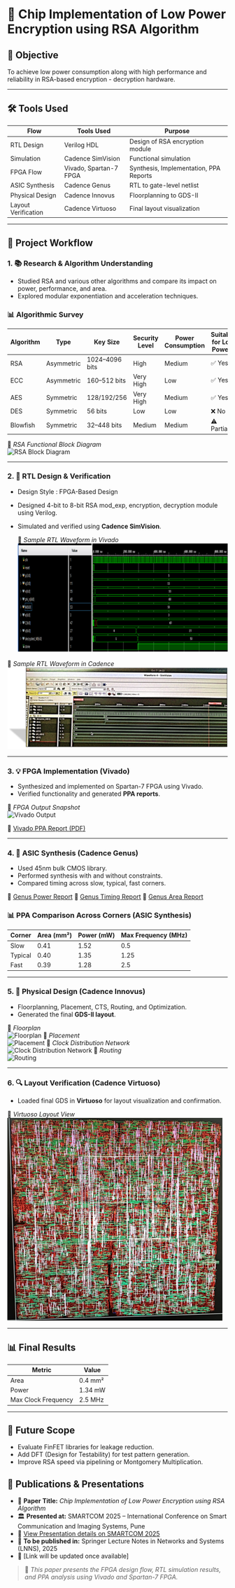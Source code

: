 # 🔐 Chip Implementation of Low Power Encryption using RSA Algorithm

## 🎯 Objective
To achieve low power consumption along with high performance and reliability in RSA-based encryption - decryption hardware.

---

## 🛠 Tools Used

| Flow         | Tools Used                                     | Purpose                               |
|--------------|------------------------------------------------|----------------------------------------|
| RTL Design   | Verilog HDL                                     | Design of RSA encryption module        |
| Simulation   | Cadence SimVision                               | Functional simulation                  |
| FPGA Flow    | Vivado, Spartan-7 FPGA                          | Synthesis, Implementation, PPA Reports |
| ASIC Synthesis | Cadence Genus                                | RTL to gate-level netlist              |
| Physical Design | Cadence Innovus                             | Floorplanning to GDS-II                |
| Layout Verification | Cadence Virtuoso                        | Final layout visualization             |


---

## 🔄 Project Workflow

### 1. 📚 Research & Algorithm Understanding
- Studied RSA and various other algorithms and compare its impact on power, performance, and area.
- Explored modular exponentiation and acceleration techniques.

### 📊 Algorithmic Survey

| Algorithm | Type        | Key Size       | Security Level | Power Consumption | Suitable for Low Power? |
|-----------|-------------|----------------|----------------|--------------------|--------------------------|
| RSA       | Asymmetric  | 1024–4096 bits | High           | Medium             | ✅ Yes                   |
| ECC       | Asymmetric  | 160–512 bits   | Very High      | Low                | ✅ Yes                   |
| AES       | Symmetric   | 128/192/256    | Very High      | Medium             | ✅ Yes                   |
| DES       | Symmetric   | 56 bits        | Low            | Low                | ❌ No                    |
| Blowfish  | Symmetric   | 32–448 bits    | Medium         | Medium             | ⚠️ Partially             |

📎 *RSA Functional Block Diagram*  
![RSA Block Diagram](docs/Images/rsa_block_diagram.png)

---

### 2. 🧠 RTL Design & Verification
- Design Style : FPGA-Based Design
- Designed 4-bit to 8-bit RSA mod_exp, encryption, decryption module using Verilog.
- Simulated and verified using **Cadence SimVision**.
  
  📎 *Sample RTL Waveform in Vivado*  
![RTL Simulation](docs/Images/vivado_waveform.png)

📎 *Sample RTL Waveform in Cadence*  
![RTL Simulation](docs/Images/simvision_waveform.png)

---

### 3. 💡 FPGA Implementation (Vivado)
- Synthesized and implemented on Spartan-7 FPGA using Vivado.
- Verified functionality and generated **PPA reports**.

📎 *FPGA Output Snapshot*  
![Vivado Output](docs/Images/fpga_output.png)

📄 [Vivado PPA Report (PDF)](docs/Images/vivado_results.png)

---

### 4. 🧮 ASIC Synthesis (Cadence Genus)
- Used 45nm bulk CMOS library.
- Performed synthesis with and without constraints.
- Compared timing across slow, typical, fast corners.

📄 [Genus Power Report](docs/reports/power.rpt)
📄 [Genus Timing Report](docs/reports/timing.rpt)
📄 [Genus Area Report](docs/reports/area.png)

### 📊 PPA Comparison Across Corners (ASIC Synthesis)

| Corner  | Area (mm²) | Power (mW) | Max Frequency (MHz) |
|---------|------------|------------|----------------------|
| Slow    | 0.41       | 1.52       | 0.5                  |
| Typical | 0.40       | 1.35       | 1.25                  |
| Fast    | 0.39       | 1.28       | 2.5                  |


---

### 5. 🧱 Physical Design (Cadence Innovus)
- Floorplanning, Placement, CTS, Routing, and Optimization.
- Generated the final **GDS-II layout**.

📎 *Floorplan*  
![Floorplan](docs/Images/floorplan_snapshot.png)
📎 *Placement*  
![Placement](docs/Images/Placement_snapshot.png)
📎 *Clock Distribution Network*  
![Clock Distribution Network](docs/Images/CTS_snapshot.png)
📎 *Routing*  
![Routing](docs/Images/Routing_snapshot.png)

---

### 6. 🔍 Layout Verification (Cadence Virtuoso)
- Loaded final GDS in **Virtuoso** for layout visualization and confirmation.

📎 *Virtuoso Layout View*  
![Virtuoso Layout](docs/Images/virtuoso_view.png)

---

## 📊 Final Results

| Metric             | Value     |
|--------------------|-----------|
| Area               | 0.4 mm²   |
| Power              | 1.34 mW   |
| Max Clock Frequency| 2.5 MHz   |

---

## 🔭 Future Scope
- Evaluate FinFET libraries for leakage reduction.
- Add DFT (Design for Testability) for test pattern generation.
- Improve RSA speed via pipelining or Montgomery Multiplication.

## 📄 Publications & Presentations

- 📘 **Paper Title:** *Chip Implementation of Low Power Encryption using RSA Algorithm*
- 🏛️ **Presented at:** SMARTCOM 2025 – International Conference on Smart Communication and Imaging Systems, Pune
- 🔗 [View Presentation details on SMARTCOM 2025](https://ninthsmartcom2025.sched.com/event/1u1OM/chip-implementation-of-low-power-encryption-using-rsa-algorithm)
- 📰 **To be published in:** Springer Lecture Notes in Networks and Systems (LNNS), 2025  
- 🔗 [Link will be updated once available]

> 📌 *This paper presents the FPGA design flow, RTL simulation results, and PPA analysis using Vivado and Spartan-7 FPGA.*
